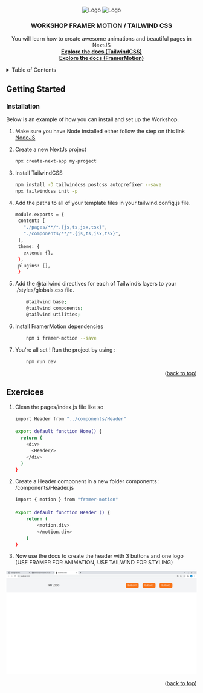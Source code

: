 <div id="top"></div>

<!-- PROJECT LOGO -->
<br />
<div align="center">
  <a>
    <img src="https://miro.medium.com/max/312/0*Z-jwqyt2k8NbHaQe.png" alt="Logo">
    <img src="https://laravel.sillo.org/wp-content/uploads/2021/04/Capture.png" alt="Logo">
  </a>

  <h3 align="center">WORKSHOP FRAMER MOTION / TAILWIND CSS</h3>

  <p align="center">
    You will learn how to create awesome animations and beautiful pages in NextJS
    <br />
    <a href="https://tailwindcss.com/docs/"><strong>Explore the docs (TailwindCSS)</strong></a>
    <br />
    <a href="https://www.framer.com/docs/"><strong>Explore the docs (FramerMotion)</strong></a>
    <br />
  </p>
</div>

<!-- TABLE OF CONTENTS -->
<details>
  <summary>Table of Contents</summary>
  <ol>
    <li>
      <a href="#getting-started">Getting Started</a>
      <ul>
        <li><a href="#installation">Installation</a></li>
      </ul>
    </li>
    <li><a href="#exercices">Exercices</a></li>
  </ol>
</details>

<!-- GETTING STARTED -->
## Getting Started

### Installation

Below is an example of how you can install and set up the Workshop.
  
1. Make sure you have Node installed either follow the step on this link [NodeJS](https://nodejs.org/en/download/package-manager/)

2. Create a new NextJs project
   ```sh
   npx create-next-app my-project
   ```

3. Install TailwindCSS
   ```sh
   npm install -D tailwindcss postcss autoprefixer --save
   npx tailwindcss init -p
   ```

4. Add the paths to all of your template files in your tailwind.config.js file.
   ```sh
   module.exports = {
    content: [
      "./pages/**/*.{js,ts,jsx,tsx}",
      "./components/**/*.{js,ts,jsx,tsx}",
    ],
    theme: {
      extend: {},
    },
    plugins: [],
    }
   ```

5. Add the @tailwind directives for each of Tailwind’s layers to your ./styles/globals.css file.
    ```sh
        @tailwind base;
        @tailwind components;
        @tailwind utilities;
    ```

6. Install FramerMotion dependencies
    ```sh
        npm i framer-motion --save
    ```

6. You're all set ! Run the project by using :
    ```sh
        npm run dev
    ```

<p align="right">(<a href="#top">back to top</a>)</p>

<!-- USAGE EXAMPLES -->
## Exercices

1. Clean the pages/index.js file like so
    ```sh
    import Header from "../components/Header"

    export default function Home() {
      return (
        <div>
          <Header/>
        </div>
      )
    }
    ```

2. Create a Header component in a new folder components : /components/Header.js
    ```sh
    import { motion } from "framer-motion"

    export default function Header () {
        return (
            <motion.div>
            </motion.div>
        )
    }
    ```

3. Now use the docs to create the header with 3 buttons and one logo (USE FRAMER FOR ANIMATION, USE TAILWIND FOR STYLING)
<img src="/public/header.png" alt="Logo">
<p align="right">(<a href="#top">back to top</a>)</p>
